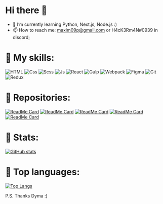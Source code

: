  <!-- ![Banner](./IMG_20220727_235443_175.jpg) -->

<h1>Hi there 👋 </h1>

<!-- - 🔭 I’m currently working on goiteens internship -->
- 🌱 I’m currently learning Python, Next.js, Node.js :)
- 📫 How to reach me: maxim09p@gmail.com or H4cK3Rm4N#0939 in discord;




<h1> 🧰 My skills: </h1>

![HTML](https://img.shields.io/badge/-Html-292D3E?style=for-the-badge&logo=html5&logoColor=E34F26)
![Css](https://img.shields.io/badge/-Css-292D3E?style=for-the-badge&logo=css3&logoColor=5c98f2)
![Scss](https://img.shields.io/badge/-SCSS-292D3E?style=for-the-badge&logo=SASS)
![Js](https://img.shields.io/badge/-JavaScript-292D3E?style=for-the-badge&logo=JavaScript)
![React](https://img.shields.io/badge/react-292D3E?style=for-the-badge&logo=react)
![Gulp](https://img.shields.io/badge/-gulp-292D3E?style=for-the-badge&logo=gulp)
![Webpack](https://img.shields.io/badge/-webpack-292D3E?style=for-the-badge&logo=webpack)
![Figma](https://img.shields.io/badge/-figma-292D3E?style=for-the-badge&logo=figma&logoColor=c44)
![Git](https://img.shields.io/badge/-git-292D3E?style=for-the-badge&logo=git)
![Redux](https://img.shields.io/badge/-redux-292D3E?style=for-the-badge&logo=redux)
<!-- ![NextJs](https://img.shields.io/badge/-redux-423189?style=for-the-badge&logo=nextjs) -->

<h1> 🧰 Repositories: </h1>

[![ReadMe Card](https://github-readme-stats.vercel.app/api/pin/?username=MaxPopsuy&repo=gameOfTeens_JS_2021&theme=material-palenight)](https://github.com/MaxPopsuy/gameOfTeens_JS_2021)
[![ReadMe Card](https://github-readme-stats.vercel.app/api/pin/?username=MaxPopsuy&repo=gameOfTeens_JS_2022&theme=material-palenight)](https://github.com/MaxPopsuy/gameOfTeens_JS_2022)
[![ReadMe Card](https://github-readme-stats.vercel.app/api/pin/?username=MaxPopsuy&repo=protea-server&theme=material-palenight)](https://github.com/MaxPopsuy/protea-server)
[![ReadMe Card](https://github-readme-stats.vercel.app/api/pin/?username=MaxPopsuy&repo=archetypes-testing&theme=material-palenight)](https://github.com/MaxPopsuy/archetypes-testing)
[![ReadMe Card](https://github-readme-stats.vercel.app/api/pin/?username=MaxPopsuy&repo=filmSearch&theme=material-palenight)](https://github.com/MaxPopsuy/filmSearch)
<!-- [![ReadMe Card](https://github-readme-stats.vercel.app/api/pin/?username=MaxPopsuy&repo=sarcatr&theme=material-palenight)](https://github.com/MaxPopsuy/sarcatr) 
-->


<h1> 🎊 Stats: </h1>


[![GitHub stats](https://github-readme-stats.vercel.app/api?username=MaxPopsuy&show_icons=true&theme=material-palenight)](https://github.com/MaxPopsuy)


<h1> 🎊 Top languages: </h1>


[![Top Langs](https://github-readme-stats.vercel.app/api/top-langs/?username=MaxPopsuy&layout=compact&theme=material-palenight)](https://github.com/MaxPopsuy)


P.S. Thanks Dyma :)
